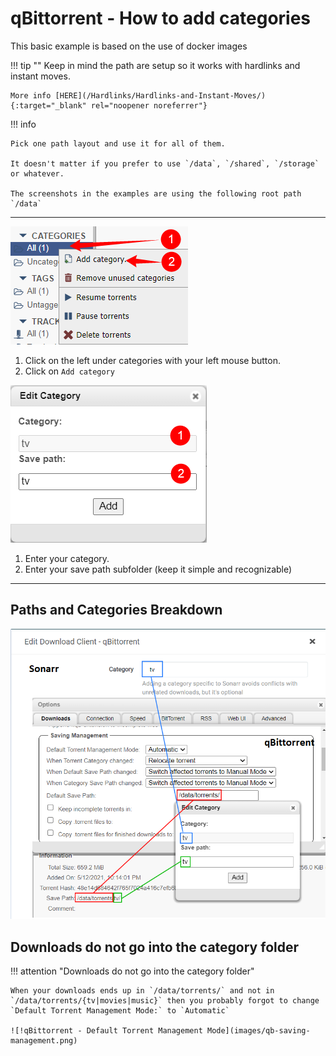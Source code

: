 # qBittorrent - How to add categories

This basic example is based on the use of docker images

!!! tip ""
    Keep in mind the path are setup so it works with hardlinks and instant moves.

    More info [HERE](/Hardlinks/Hardlinks-and-Instant-Moves/){:target="_blank" rel="noopener noreferrer"}

!!! info

    Pick one path layout and use it for all of them.

    It doesn't matter if you prefer to use `/data`, `/shared`, `/storage` or whatever.

    The screenshots in the examples are using the following root path `/data`

---

![!qBittorrent - Add Categories](images/qb-add-category.png)

1. Click on the left under categories with your left mouse button.
1. Click on `Add category`

![!qBittorrent - New Categories](images/qb-new-category.png)

1. Enter your category.
1. Enter your save path subfolder (keep it simple and recognizable)

---

## Paths and Categories Breakdown

![!qBittorrent - Paths and Categories Breakdown](images/qb-category-breakdown.png)

## Downloads do not go into the category folder

!!! attention "Downloads do not go into the category folder"

    When your downloads ends up in `/data/torrents/` and not in `/data/torrents/{tv|movies|music}` then you probably forgot to change `Default Torrent Management Mode:` to `Automatic`

    ![!qBittorrent - Default Torrent Management Mode](images/qb-saving-management.png)
